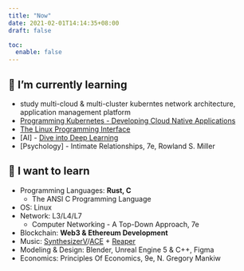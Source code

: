 ```yaml
---
title: "Now"
date: 2021-02-01T14:14:35+08:00
draft: false

toc:
  enable: false
---
```


## 🌱 I’m currently learning

- study multi-cloud & multi-cluster kuberntes network architecture, application management platform
- [Programming Kubernetes - Developing Cloud Native Applications](https://programming-kubernetes.info/)
- [The Linux Programming Interface](https://man7.org/tlpi/)
- [AI] - [Dive into Deep Learning](https://github.com/d2l-ai/d2l-en)
- [Psychology] - Intimate Relationships, 7e, Rowland S. Miller

## 🤤 I want to learn

- Programming Languages: **Rust, C**
  - The ANSI C Programming Language
- OS: Linux
- Network: L3/L4/L7
  - Computer Networking - A Top-Down Approach, 7e
- Blockchain: **Web3 & Ethereum Development**
- Music: [SynthesizerV](https://dreamtonics.com/en/synthesizerv/)/[ACE](https://space.bilibili.com/418030) + [Reaper](https://www.reaper.fm)
- Modeling & Design: Blender, Unreal Engine 5 & C++, Figma
- Economics: Principles Of Economics, 9e, N. Gregory Mankiw


